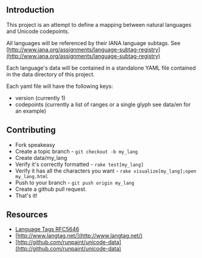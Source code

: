 ## Introduction

This project is an attempt to define a mapping between natural languages and
Unicode codepoints.

All languages will be referenced by their IANA language subtags. See 
[http://www.iana.org/assignments/language-subtag-registry](http://www.iana.org/assignments/language-subtag-registry)

Each language's data will be contained in a standalone YAML file contained in
the data directory of this project.

Each yaml file will have the following keys:

* version (currently 1)
* codepoints (currently a list of ranges or a single glyph see data/en for an example)

## Contributing

* Fork speakeasy
* Create a topic branch - `git checkout -b my_lang`
* Create data/my_lang
* Verify it's correctly formatted - `rake test[my_lang]`
* Verify it has all the characters you want - `rake visualize[my_lang];open my_lang.html`
* Push to your branch - `git push origin my_lang`
* Create a github pull request.
* That's it!

## Resources
* [Language Tags RFC5646](http://tools.ietf.org/rfc/bcp/bcp47.txt)
* [http://www.langtag.net/](http://www.langtag.net/)
* [http://github.com/runpaint/unicode-data](http://github.com/runpaint/unicode-data)
